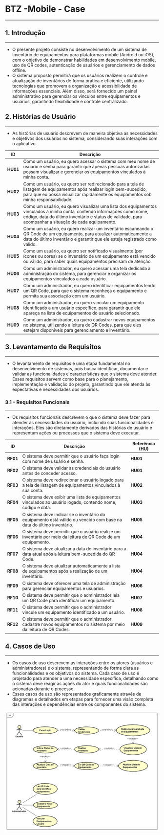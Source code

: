 # BTZ -Mobile - Case

---

## 1. Introdução

---

- O presente projeto consiste no desenvolvimento de um sistema de inventário de equipamentos para plataformas mobile (Android ou iOS), com o objetivo de demonstrar habilidades em desenvolvimento mobile, uso de QR codes, autenticação de usuários e gerenciamento de dados offline.
- O sistema proposto permitirá que os usuários realizem o controle e atualização de inventários de forma prática e eficiente, utilizando tecnologias que promovem a organização e acessibilidade de informações essenciais. Além disso, será fornecido um painel administrativo para gerenciar os vínculos entre equipamentos e usuários, garantindo flexibilidade e controle centralizado.

## 2. Histórias de Usuário

---

- As histórias de usuário descrevem de maneira objetiva as necessidades e objetivos dos usuários no sistema, considerando suas interações com o aplicativo.

| **ID** | **Descrição** |
| --- | --- |
| **HU01** | Como um usuário, eu quero acessar o sistema com meu nome de usuário e senha para garantir que apenas pessoas autorizadas possam visualizar e gerenciar os equipamentos vinculados à minha conta. |
| **HU02** | Como um usuário, eu quero ser redirecionado para a tela de listagem de equipamentos após realizar login bem-sucedido, para que eu possa visualizar rapidamente os equipamentos sob minha responsabilidade. |
| **HU03** | Como um usuário, eu quero visualizar uma lista dos equipamentos vinculados à minha conta, contendo informações como nome, código, data do último inventário e status de validade, para acompanhar a situação de cada equipamento. |
| **HU04** | Como um usuário, eu quero realizar um inventário escaneando o QR Code de um equipamento, para atualizar automaticamente a data do último inventário e garantir que ele esteja registrado como válido. |
| **HU05** | Como um usuário, eu quero ser notificado visualmente (por ícones ou cores) se o inventário de um equipamento está vencido ou válido, para saber quais equipamentos precisam de atenção. |
| **HU06** | Como um administrador, eu quero acessar uma tela dedicada à administração do sistema, para gerenciar e organizar os equipamentos vinculados a cada usuário. |
| **HU07** | Como um administrador, eu quero identificar equipamentos lendo um QR Code, para que o sistema reconheça o equipamento e permita sua associação com um usuário. |
| **HU08** | Como um administrador, eu quero vincular um equipamento identificado a um usuário específico, para garantir que ele apareça na lista de equipamentos do usuário selecionado. |
| **HU09** | Como um administrador, eu quero cadastrar novos equipamentos no sistema, utilizando a leitura de QR Codes, para que eles estejam disponíveis para gerenciamento e inventário. |

## 3. Levantamento de Requisitos

---

- O levantamento de requisitos é uma etapa fundamental no desenvolvimento de sistemas, pois busca identificar, documentar e validar as funcionalidades e características que o sistema deve atender. Esses requisitos servem como base para o planejamento, implementação e validação do projeto, garantindo que ele atenda às expectativas e necessidades dos usuários.

### 3.1 - Requisitos Funcionais

---

- Os requisitos funcionais descrevem o que o sistema deve fazer para atender às necessidades do usuário, incluindo suas funcionalidades e interações. Eles são diretamente derivados das histórias de usuário e representam ações ou processos que o sistema deve executar.

| **ID** | **Descrição** | **Referência (HU)** |
| --- | --- | --- |
| **RF01** | O sistema deve permitir que o usuário faça login com nome de usuário e senha. | **HU01** |
| **RF02** | O sistema deve validar as credenciais do usuário antes de conceder acesso. | **HU01** |
| **RF03** | O sistema deve redirecionar o usuário logado para a tela de listagem de equipamentos vinculados à sua conta. | **HU02** |
| **RF04** | O sistema deve exibir uma lista de equipamentos vinculados ao usuário logado, contendo nome, código e data. | **HU03** |
| **RF05** | O sistema deve indicar se o inventário do equipamento está válido ou vencido com base na data do último inventário. | **HU05** |
| **RF06** | O sistema deve permitir que o usuário realize um inventário por meio da leitura de QR Code de um equipamento. | **HU04** |
| **RF07** | O sistema deve atualizar a data do inventário para a data atual após a leitura bem-sucedida do QR Code. | **HU04** |
| **RF08** | O sistema deve atualizar automaticamente a lista de equipamentos após a realização de um inventário. | **HU04** |
| **RF09** | O sistema deve oferecer uma tela de administração para gerenciar equipamentos e usuários. | **HU06** |
| **RF10** | O sistema deve permitir que o administrador leia um QR Code para identificar um equipamento. | **HU07** |
| **RF11** | O sistema deve permitir que o administrador vincule um equipamento identificado a um usuário. | **HU08** |
| **RF12** | O sistema deve permitir que o administrador cadastre novos equipamentos no sistema por meio da leitura de QR Codes. | **HU09** |

## 4. Casos de Uso

---

- Os casos de uso descrevem as interações entre os atores (usuários e administradores) e o sistema, representando de forma clara as funcionalidades e os objetivos do sistema. Cada caso de uso é projetado para atender a uma necessidade específica, detalhando como o sistema deve reagir às ações do ator e quais funcionalidades são acionadas durante o processo.
- Esses casos de uso são representados graficamente através de diagramas e detalhados em etapas para fornecer uma visão completa das interações e dependências entre os componentes do sistema.

![Diagrama de Casos de Uso](/docs/UseCase.png)
